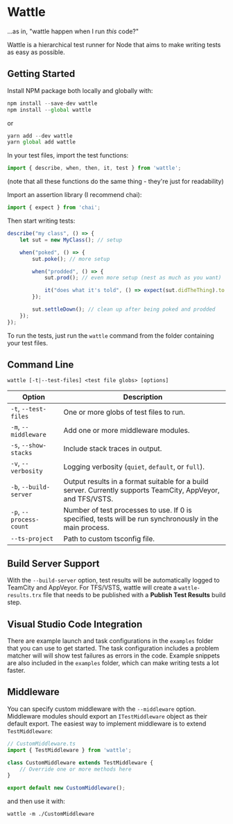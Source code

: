# Wattle
...as in, "wattle happen when I run _this_ code?"

Wattle is a hierarchical test runner for Node that aims to make writing tests as easy as possible.

## Getting Started
Install NPM package both locally and globally with:

```js
npm install --save-dev wattle
npm install --global wattle
```

or

```js
yarn add --dev wattle
yarn global add wattle
```

In your test files, import the test functions:

```js
import { describe, when, then, it, test } from 'wattle';
```

(note that all these functions do the same thing - they're just for readability)

Import an assertion library (I recommend chai):

```js
import { expect } from 'chai';
```

Then start writing tests:

```js
describe("my class", () => {
    let sut = new MyClass(); // setup

    when("poked", () => {
        sut.poke(); // more setup

        when("prodded", () => {
            sut.prod(); // even more setup (nest as much as you want)

            it("does what it's told", () => expect(sut.didTheThing).to.be.true);
        });

        sut.settleDown(); // clean up after being poked and prodded
    });
});
```

To run the tests, just run the `wattle` command from the folder containing your test files.


## Command Line
```
wattle [-t|--test-files] <test file globs> [options]
```

Option                  |Description
------------------------|-----------
`-t`, `--test-files`    | One or more globs of test files to run.
`-m`, `--middleware`    | Add one or more middleware modules.
`-s`, `--show-stacks`   | Include stack traces in output.
`-v`, `--verbosity`     | Logging verbosity (`quiet`, `default`, or `full`).
`-b`, `--build-server`  | Output results in a format suitable for a build server. Currently supports TeamCity, AppVeyor, and TFS/VSTS.
`-p`, `--process-count` | Number of test processes to use. If 0 is specified, tests will be run synchronously in the main process.
`--ts-project`          | Path to custom tsconfig file.

## Build Server Support
With the `--build-server` option, test results will be automatically logged to TeamCity and AppVeyor. For TFS/VSTS, wattle will create a `wattle-results.trx` file that needs to be published with a **Publish Test Results** build step.

## Visual Studio Code Integration
There are example launch and task configurations in the `examples` folder that you can use to get started. The task configuration includes a problem matcher will will show test failures as errors in the code. Example snippets are also included in the `examples` folder, which can make writing tests a lot faster.

## Middleware
You can specify custom middleware with the `--middleware` option. Middleware modules should export an `ITestMiddleware` object as their default export. The easiest way to implement middleware is to extend `TestMiddleware`:

```ts
// CustomMiddleware.ts
import { TestMiddleware } from 'wattle';

class CustomMiddleware extends TestMiddleware {
    // Override one or more methods here
}

export default new CustomMiddleware();
```

and then use it with:
```
wattle -m ./CustomMiddleware
```